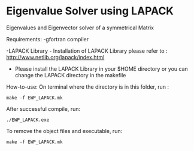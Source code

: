 # Eigenvalue Solver using LAPACK
Eigenvalues and Eigenvector solver of a symmetrical Matrix

Requirements:
  -gfortran compiler
  
  -LAPACK Library
    - Installation of LAPACK Library please refer to : 
         http://www.netlib.org/lapack/index.html
   
   - Please install the LAPACK Library in your $HOME directory or you can change the LAPACK directory in the makefile
   
How-to-use:
  On terminal where the directory is in this folder, run :
  
    make -f EWP_LAPACK.mk
    
  After successful compile, run:
  
    ./EWP_LAPACK.exe
    
  To remove the object files and executable, run: 
  
    make -f EWP_LAPACK.mk


